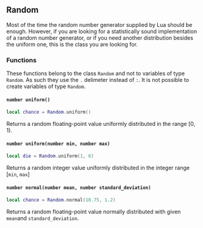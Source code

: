 ## Random

Most of the time the random number generator supplied by Lua should be enough. However, if you are looking for a
statistically sound implementation of a random number generator, or if you need another distribution besides the uniform
one, this is the class you are looking for.

### Functions

These functions belong to the class `Random` and not to variables of type `Random`. As such they use the `.` delimeter
instead of `:`. It is not possible to create variables of type `Random`.

#### `number uniform()`

```lua
local chance = Random.uniform()
```

Returns a random floating-point value uniformly distributed in the range [0, 1).

#### `number uniform(number min, number max)`

```lua
local die = Random.uniform(1, 6)
```

Returns a random integer value uniformly distributed in the integer range [`min`, `max`]

#### `number normal(number mean, number standard_deviation)`

```lua
local chance = Random.normal(10.75, 1.2)
```

Returns a random floating-point value normally distributed with given `mean`and `standard_deviation`.